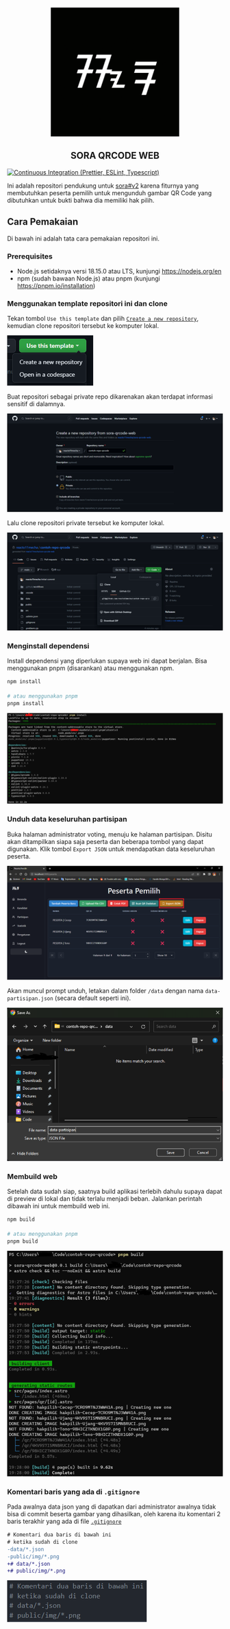 <p align="center">
   <img width="300" height="300" src="./public/sora.png" />
   <h2 align="center">SORA QRCODE WEB</h2>

[![Continuous Integration (Prettier, ESLint, Typescript)](https://github.com/reacto11mecha/sora-qrcode-web/actions/workflows/ci.yml/badge.svg)](https://github.com/reacto11mecha/sora-qrcode-web/actions/workflows/ci.yml)

</p>

Ini adalah repositori pendukung untuk [sora#v2](https://github.com/reacto11mecha/sora/tree/v2) karena fiturnya yang membutuhkan peserta pemilih untuk mengunduh gambar QR Code yang dibutuhkan untuk bukti bahwa dia memiliki hak pilih.

## Cara Pemakaian

Di bawah ini adalah tata cara pemakaian repositori ini.

### Prerequisites

- Node.js setidaknya versi 18.15.0 atau LTS, kunjungi https://nodejs.org/en
- npm (sudah bawaan Node.js) atau pnpm (kunjungi https://pnpm.io/installation)

### Menggunakan template repositori ini dan clone

Tekan tombol `Use this template` dan pilih [`Create a new repository`](https://github.com/reacto11mecha/sora-qrcode-web/generate), kemudian clone repositori tersebut ke komputer lokal.

![Pakai Template Repositori Ini](./assets/001-pakai-template.png)

Buat repositori sebagai private repo dikarenakan akan terdapat informasi sensitif di dalamnya.

![Buat Repositori Private](./assets/002-buat-repositori.png)

Lalu clone repositori private tersebut ke komputer lokal.

![Clone ke komputer lokal](./assets/003-clone-ke-local.png)

### Menginstall dependensi

Install dependensi yang diperlukan supaya web ini dapat berjalan. Bisa menggunakan pnpm (disarankan) atau menggunakan npm.

```sh
npm install

# atau menggunakan pnpm
pnpm install
```

![Hasil setelah menjalankan pnpm install](./assets/004-install-dependensi.png)

### Unduh data keseluruhan partisipan

Buka halaman administrator voting, menuju ke halaman partisipan. Disitu akan ditampilkan siapa saja peserta dan beberapa tombol yang dapat digunakan. Klik tombol `Export JSON` untuk mendapatkan data keseluruhan peserta.

![Tekan tombol Export JSON untuk mendapatkan data keseluruhan peserta](./assets/005-export-json.png)

Akan muncul prompt unduh, letakan dalam folder `/data` dengan nama `data-partisipan.json` (secara default seperti ini).

![Download file json ke folder data](./assets/006-download-data.png)

### Membuild web

Setelah data sudah siap, saatnya build aplikasi terlebih dahulu supaya dapat di preview di lokal dan tidak terlalu menjadi beban. Jalankan perintah dibawah ini untuk membuild web ini.

```sh
npm build

# atau menggunakan pnpm
pnpm build
```

![Hasil output setelah menjalankan build](./assets/007-run-build.png)

### Komentari baris yang ada di `.gitignore`

Pada awalnya data json yang di dapatkan dari administrator awalnya tidak bisa di commit beserta gambar yang dihasilkan, oleh karena itu komentari 2 baris terakhir yang ada di file [`.gitignore`](./.gitignore)

```diff
# Komentari dua baris di bawah ini
# ketika sudah di clone
-data/*.json
-public/img/*.png
+# data/*.json
+# public/img/*.png
```

![Setelah di comment](./assets/008-setelah-comment-gitignore.png)
